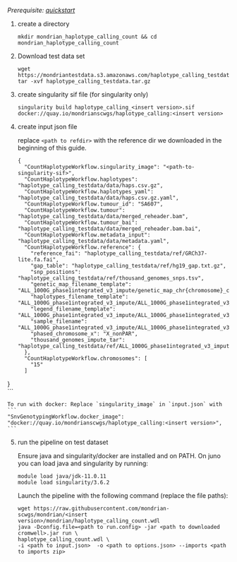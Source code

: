 

*Prerequisite: [quickstart](README.md)*


1. create a directory 
    ```
    mkdir mondrian_haplotype_calling_count && cd mondrian_haplotype_calling_count
    ```
2. Download test data set

    ```
    wget https://mondriantestdata.s3.amazonaws.com/haplotype_calling_testdata.tar.gz
    tar -xvf haplotype_calling_testdata.tar.gz
    ```
3. create singularity sif file (for singularity only)
    ```
    singularity build haplotype_calling_<insert version>.sif docker://quay.io/mondrianscwgs/haplotype_calling:<insert version>
    ```


4. create input json file

    replace `<path to refdir>` with the reference dir we downloaded in the beginning of this guide.
    
    ```
    {
      "CountHaplotypeWorkflow.singularity_image": "<path-to-singularity-sif>",
      "CountHaplotypeWorkflow.haplotypes": "haplotype_calling_testdata/data/haps.csv.gz",
      "CountHaplotypeWorkflow.haplotypes_yaml": "haplotype_calling_testdata/data/haps.csv.gz.yaml",
      "CountHaplotypeWorkflow.tumour_id": "SA607",
      "CountHaplotypeWorkflow.tumour": "haplotype_calling_testdata/data/merged_reheader.bam",
      "CountHaplotypeWorkflow.tumour_bai": "haplotype_calling_testdata/data/merged_reheader.bam.bai",
      "CountHaplotypeWorkflow.metadata_input": "haplotype_calling_testdata/data/metadata.yaml",
      "CountHaplotypeWorkflow.reference": {
        "reference_fai": "haplotype_calling_testdata/ref/GRCh37-lite.fa.fai",
        "gap_table": "haplotype_calling_testdata/ref/hg19_gap.txt.gz",
        "snp_positions": "haplotype_calling_testdata/ref/thousand_genomes_snps.tsv",
        "genetic_map_filename_template": "ALL_1000G_phase1integrated_v3_impute/genetic_map_chr{chromosome}_combined_b37.txt",
        "haplotypes_filename_template": "ALL_1000G_phase1integrated_v3_impute/ALL_1000G_phase1integrated_v3_chr{chromosome}_impute.hap.gz",
        "legend_filename_template": "ALL_1000G_phase1integrated_v3_impute/ALL_1000G_phase1integrated_v3_chr{chromosome}_impute.legend.gz",
        "sample_filename": "ALL_1000G_phase1integrated_v3_impute/ALL_1000G_phase1integrated_v3.sample",
        "phased_chromosome_x": "X_nonPAR",
        "thousand_genomes_impute_tar": "haplotype_calling_testdata/ref/ALL_1000G_phase1integrated_v3_impute.tar"
      },
      "CountHaplotypeWorkflow.chromosomes": [
        "15"
      ]
}   
    ```

    To run with docker: Replace `singularity_image` in `input.json` with
    ```
    "SnvGenotypingWorkflow.docker_image": "docker://quay.io/mondrianscwgs/haplotype_calling:<insert version>",
    ```

5. run the pipeline on test dataset

    Ensure java and singularity/docker are installed and on PATH. On juno you can load  java and singularity by running:
    
    ```
    module load java/jdk-11.0.11
    module load singularity/3.6.2
    ```
    
    Launch the pipeline with the following command (replace the file paths):
    
    ```
    wget https://raw.githubusercontent.com/mondrian-scwgs/mondrian/<insert version>/mondrian/haplotype_calling_count.wdl
    java -Dconfig.file=<path to run.config> -jar <path to downloaded cromwell>.jar run \
    haplotype_calling_count.wdl \
    -i <path to input.json>  -o <path to options.json> --imports <path to imports zip>
    ```

